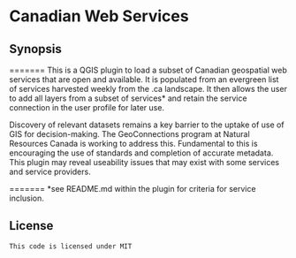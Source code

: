 # Canadian Web Services

## Synopsis

=======
This is a QGIS plugin to load a subset of Canadian geospatial web services that are open and available.  It is populated from an evergreen list of services harvested weekly from the .ca landscape. It then allows the user to add all layers from a subset of services* and retain the service connection in the user profile for later use.

Discovery of relevant datasets remains a key barrier to the uptake of use of GIS for decision-making.  The GeoConnections program at Natural Resources Canada is working to address this.
Fundamental to this is encouraging the use of standards and completion of accurate metadata.
This plugin may reveal useability issues that may exist with some services and service providers.


=======
*see README.md within the plugin for criteria for service inclusion.


## License

```
This code is licensed under MIT
```

